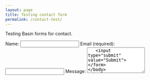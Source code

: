 ```yaml
---
layout: page
title: Testing contact form
permalink: /contact-test/
---
```

Testing Basin forms for contact.

<form action="https://usebasin.com/f/f369a9edd4dd"  method="POST">
    <label for="name" autocomplete="on">Name:</label>
    <input type="text" id="name" name="name">
     <label for="email" autocomplete="on">Email (required):</label>
   <input type="email" id="email" name="email" aria-required="true">
    <label for="msg">Message:</label>
    <textarea id="msg" name="msg" rows="5" cols="20">
   <input type="submit" value="Submit">
</form>